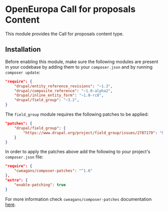 # OpenEuropa Call for proposals Content

This module provides the Call for proposals content type.

## Installation

Before enabling this module, make sure the following modules are present in your codebase by adding them to your
`composer.json` and by running `composer update`:

```json
"require": {
    "drupal/entity_reference_revisions": "~1.3",
    "drupal/composite_reference": "~1.0-alpha2",
    "drupal/inline_entity_form": "~1.0-rc8",
    "drupal/field_group": "~3.2",
}
```

The `field_group` module requires the following patches to be applied:

```json
"patches": {
    "drupal/field_group": {
        "https://www.drupal.org/project/field_group/issues/2787179": "https://www.drupal.org/files/issues/2021-08-19/2787179-highlight-html5-validation-67.patch"
    }
}
```

In order to apply the patches above add the following to your project's `composer.json` file:

```json
"require": {
    "cweagans/composer-patches": "^1.6"
},
"extra": {
    "enable-patching": true
}
```

For more information check `cweagans/composer-patches` documentation [here](https://github.com/cweagans/composer-patches).
